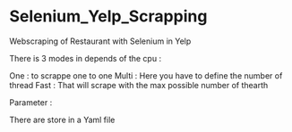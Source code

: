 # Selenium_Yelp_Scrapping
Webscraping of Restaurant with Selenium in Yelp


There is 3 modes in depends of the cpu :

One : to scrappe one to one
Multi : Here you have to define the number of thread
Fast : That will scrape with the max possible number of thearth

Parameter :

There are store in a Yaml file
